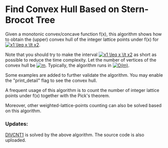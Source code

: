 # Find Convex Hull Based on Stern-Brocot Tree
Given a monotonic convex/concave function f(x), this algorithm shows how to obtain the (upper) convex hull of the integer lattice points under f(x) for <a href="https://www.codecogs.com/eqnedit.php?latex=x1&space;\leq&space;x&space;\lt&space;x2" target="_blank"><img src="https://latex.codecogs.com/gif.latex?x1&space;\leq&space;x&space;\lt&space;x2" title="x1 \leq x \lt x2" /></a>.

Note that you should try to make the interval <a href="https://www.codecogs.com/eqnedit.php?latex=x1&space;\leq&space;x&space;\lt&space;x2" target="_blank"><img src="https://latex.codecogs.com/gif.latex?x1&space;\leq&space;x&space;\lt&space;x2" title="x1 \leq x \lt x2" /></a> as short as possible to reduce the time complexity. Let the number of vertices of the convex hull be <a href="https://www.codecogs.com/eqnedit.php?latex=m" target="_blank"><img src="https://latex.codecogs.com/gif.latex?m" title="m" /></a>. Typically, the algorithm runs in <a href="https://www.codecogs.com/eqnedit.php?latex=O(m)" target="_blank"><img src="https://latex.codecogs.com/gif.latex?O(m)" title="O(m)" /></a>.

Some examples are added to further validate the algorithm. You may enable the "print_detail" flag to see the convex hull.

A frequent usage of this algorithm is to count the number of integer lattice points under f(x) together with the Pick's theorem.

Moreover, other weighted-lattice-points counting can also be solved based on this algorithm.

### Updates:
[DIVCNT1](https://www.spoj.com/problems/DIVCNT1/) is solved by the above algorithm. The source code is also uploaded.
